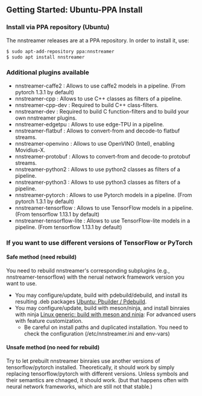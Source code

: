 ## Getting Started: Ubuntu-PPA Install


### Install via PPA repository (Ubuntu)

The nnstreamer releases are at a PPA repository. In order to install it, use:

```bash
$ sudo apt-add-repository ppa:nnstreamer
$ sudo apt install nnstreamer
```

### Additional plugins available

* nnstreamer-caffe2 : Allows to use caffe2 models in a pipeline. (From pytorch 1.3.1 by default)
* nnstreamer-cpp : Allows to use C++ classes as filters of a pipeline.
* nnstreamer-cpp-dev : Required to build C++ class-filters.
* nnstreamer-dev : Required to build C function-filters and to build your own nnstreamer plugins.
* nnstreamer-edgetpu : Allows to use edge-TPU in a pipeline.
* nnstreamer-flatbuf : Allows to convert-from and decode-to flatbuf streams.
* nnstreamer-openvino : Allows to use OpenVINO (Intel), enabling Movidius-X.
* nnstreamer-protobuf : Allows to convert-from and decode-to protobuf streams.
* nnstreamer-python2 : Allows to use python2 classes as filters of a pipeline.
* nnstreamer-python3 : Allows to use python3 classes as filters of a pipeline.
* nnstreamer-pytorch : Allows to use Pytorch models in a pipeline. (From pytorch 1.3.1 by default)
* nnstreamer-tensorflow : Allows to use TensorFlow models in a pipeline. (From tensorflow 1.13.1 by default)
* nnstreamer-tensorflow-lite : Allows to use TensorFlow-lite models in a pipeline. (From tensorflow 1.13.1 by default)


### If you want to use different versions of TensorFlow or PyTorch

#### Safe method (need rebuild)

You need to rebuild nnstreamer's corresponding subplugins (e.g., nnstreamer-tensorflow) with the nerual network framework version you want to use.

* You may configure/update, build with pdebuild/debuild, and install its resulting .deb packages [Ubuntu: Pbuilder / Pdebuild](./getting-started-ubuntu-debuild.md).
* You may configure/update, build with meson/ninja, and install binraies with ninja [Linux generic: build with meson and ninja](./getting-started-meson-build.md): For advanced users with feature customization.
    * Be careful on install paths and duplicated installation. You need to check the configuration (/etc/nnstreamer.ini and env-vars)

#### Unsafe method (no need for rebuild)

Try to let prebuilt nnstreamer binraies use another versions of tensorflow/pytorch installed. Theoretically, it should work by simply replacing tensorflow/pytorch with different versions. Unless symbols and their semantics are chnaged, it should work. (but that happens often with neural network frameworks, which are still not that stable.)
